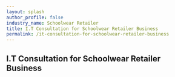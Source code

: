```yaml
---
layout: splash 
author_profile: false 
industry_name: Schoolwear Retailer
title: I.T Consultation for Schoolwear Retailer Business
permalink: /it-consultation-for-schoolwear-retailer-business
---
```


## I.T Consultation for Schoolwear Retailer Business